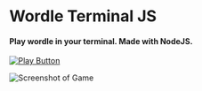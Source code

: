 # Wordle Terminal JS
#### Play wordle in your terminal. Made with NodeJS.
[![Play Button](https://shields.io/badge/-Play%20Wordle%20terminal-black?logo=replit&style=for-the-badge)](https://replit.com/@sameeramurthy/wordle-terminal?embed=1&output=1)

![Screenshot of Game](https://user-images.githubusercontent.com/62363395/152609910-b725f91d-2092-4207-89cf-323e24826d3c.png)
